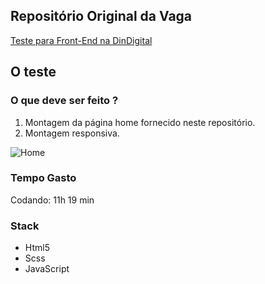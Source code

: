 ## Repositório Original da Vaga

[Teste para Front-End na DinDigital](https://github.com/dindigital/test-front-2017)

## O teste

### O que deve ser feito ?
1. Montagem da página home fornecido neste repositório.
2. Montagem responsiva.

![Home](https://github.com/dindigital/test-front-2017/blob/master/layout/freshness.png)

### Tempo Gasto

Codando: 11h 19 min

### Stack
 - Html5
 - Scss
 - JavaScript

 
